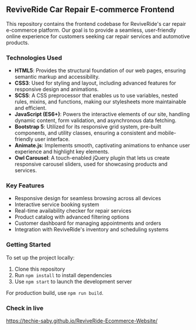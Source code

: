 ## ReviveRide Car Repair E-commerce Frontend

This repository contains the frontend codebase for ReviveRide's car repair e-commerce platform. Our goal is to provide a seamless, user-friendly online experience for customers seeking car repair services and automotive products.

### Technologies Used

- **HTML5**: Provides the structural foundation of our web pages, ensuring semantic markup and accessibility.
- **CSS3**: Used for styling and layout, including advanced features for responsive design and animations.
- **SCSS**: A CSS preprocessor that enables us to use variables, nested rules, mixins, and functions, making our stylesheets more maintainable and efficient.
- **JavaScript (ES6+)**: Powers the interactive elements of our site, handling dynamic content, form validation, and asynchronous data fetching.
- **Bootstrap 5**: Utilized for its responsive grid system, pre-built components, and utility classes, ensuring a consistent and mobile-friendly user interface.
- **Animate.js**: Implements smooth, captivating animations to enhance user experience and highlight key elements.
- **Owl Carousel**: A touch-enabled jQuery plugin that lets us create responsive carousel sliders, used for showcasing products and services.

### Key Features

- Responsive design for seamless browsing across all devices
- Interactive service booking system
- Real-time availability checker for repair services
- Product catalog with advanced filtering options
- Customer dashboard for managing appointments and orders
- Integration with ReviveRide's inventory and scheduling systems

### Getting Started

To set up the project locally:
1. Clone this repository
2. Run `npm install` to install dependencies
3. Use `npm start` to launch the development server

For production build, use `npm run build`.

### Check in live
https://techie-saby.github.io/ReviveRide-Ecommerce-Website/
